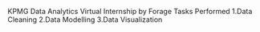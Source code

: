KPMG Data Analytics Virtual Internship by Forage
Tasks Performed 
1.Data Cleaning 
2.Data Modelling 
3.Data Visualization
